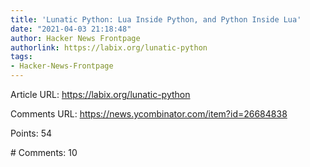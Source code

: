 ```yaml
---
title: 'Lunatic Python: Lua Inside Python, and Python Inside Lua'
date: "2021-04-03 21:18:48"
author: Hacker News Frontpage
authorlink: https://labix.org/lunatic-python
tags:
- Hacker-News-Frontpage
---
```


<p>Article URL: <a href="https://labix.org/lunatic-python">https://labix.org/lunatic-python</a></p>
<p>Comments URL: <a href="https://news.ycombinator.com/item?id=26684838">https://news.ycombinator.com/item?id=26684838</a></p>
<p>Points: 54</p>
<p># Comments: 10</p>
